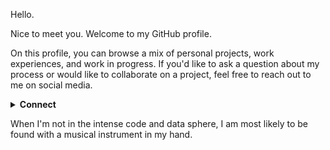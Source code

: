 Hello.

Nice to meet you. Welcome to my GitHub profile. 

On this profile, you can browse a mix of personal projects, work experiences, and work in progress. If you'd like to ask a question about my process or would like to collaborate on a project, feel free to reach out to me on social media.


<details>
<summary><b>Connect</b></summary>

- [LinkedIn](https://www.linkedin.com/in/linnforsman/) – The professional place. 
- [Instagram](https://www.instagram.com/linnforsman/) – The more visual side. 
- [Threads](https://www.threads.net/@linnforsman) – Threading progress, conversations and expertise.

</details>

When I'm not in the intense code and data sphere, I am most likely to be found with a musical instrument in my hand.